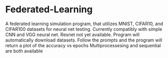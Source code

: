 # Federated-Learning
A federated learning simulation program, that utilizes MNIST, CIFAR10, and CIFAR100 datasets for neural net testing. Currently compatibly with simple CNN and VGG neural net. Resnet not yet available.
Program will automatically download datasets.
Follow the prompts and the program will return a plot of the accuracy vs epochs
Multiprocessesing and sequential are both available 
